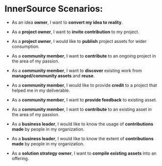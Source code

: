 </br>

# InnerSource Scenarios:

* As an idea **owner**, I want to **convert my idea to reality**.</br>

* As a **project owner**, I want to **invite contribution** to my project.</br>

* As a **project owner**, I would like to **publish** project assets for wider consumption.</br>

* As a **community member**, I want to **contribute** to an ongoing project in the area of my passion.</br>

* As a **community member**, I want to **discover** existing work from **managed/community assets** and **reuse**.</br>

* As a **community member**, I would like to provide **credit** to a project that helped me in my deliverable.</br>

* As a **community member**, I want to **provide feedback** to existing asset.</br>

* As a **community member**, I want to **contribute** to an existing asset in the area of my passion.</br>

* As a **business leader**, I would like to know the usage of **contributions made** by people in my organization.</br>

* As a **business leader**, I would like to know the extent of **contributions made** by people in my organization.</br>

* As a **solution strategy owner**, I want to **compile existing assets** into an offering.